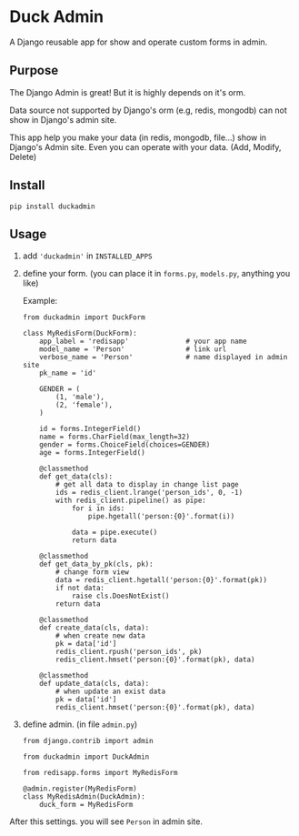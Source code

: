# Duck Admin
A Django reusable app for show and operate custom forms in admin.

## Purpose

The Django Admin is great!
But it is highly depends on it's orm.

Data source not supported by Django's orm (e.g, redis, mongodb) can not show
in Django's admin site.

This app help you make your data (in redis, mongodb, file...) show in Django's Admin site.
Even you can operate with your data. (Add, Modify, Delete)


## Install

```
pip install duckadmin
```

## Usage

1.  add `'duckadmin'` in `INSTALLED_APPS`
2.  define your form. (you can place it in `forms.py`, `models.py`, anything you like)

    Example:
    ```
    from duckadmin import DuckForm
    
    class MyRedisForm(DuckForm):
        app_label = 'redisapp'              # your app name
        model_name = 'Person'               # link url 
        verbose_name = 'Person'             # name displayed in admin site
        pk_name = 'id'
    
        GENDER = (
            (1, 'male'),
            (2, 'female'),
        )
    
        id = forms.IntegerField()
        name = forms.CharField(max_length=32)
        gender = forms.ChoiceField(choices=GENDER)
        age = forms.IntegerField()
    
        @classmethod
        def get_data(cls):
            # get all data to display in change list page
            ids = redis_client.lrange('person_ids', 0, -1)
            with redis_client.pipeline() as pipe:
                for i in ids:
                    pipe.hgetall('person:{0}'.format(i))
    
                data = pipe.execute()
                return data
    
        @classmethod
        def get_data_by_pk(cls, pk):
            # change form view
            data = redis_client.hgetall('person:{0}'.format(pk))
            if not data:
                raise cls.DoesNotExist()
            return data
    
        @classmethod
        def create_data(cls, data):
            # when create new data
            pk = data['id']
            redis_client.rpush('person_ids', pk)
            redis_client.hmset('person:{0}'.format(pk), data)
    
        @classmethod
        def update_data(cls, data):
            # when update an exist data
            pk = data['id']
            redis_client.hmset('person:{0}'.format(pk), data)
    ```

3.  define admin. (in file `admin.py`)

    ```
    from django.contrib import admin

    from duckadmin import DuckAdmin
    
    from redisapp.forms import MyRedisForm
    
    @admin.register(MyRedisForm)
    class MyRedisAdmin(DuckAdmin):
        duck_form = MyRedisForm

    ```

After this settings. you will see `Person` in admin site.
